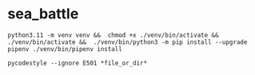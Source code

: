 # sea_battle

`
python3.11 -m venv venv && 
chmod +x ./venv/bin/activate && 
./venv/bin/activate && 
./venv/bin/python3 -m pip install --upgrade pipenv
./venv/bin/pipenv install
`

`
pycodestyle --ignore E501 *file_or_dir*
`

